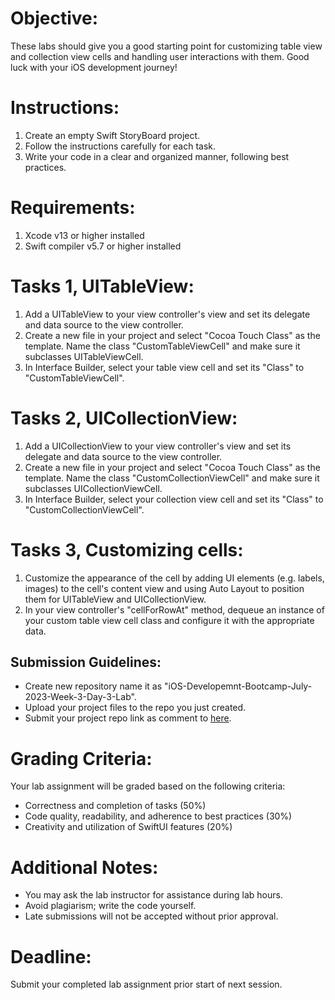 
# Objective:

These labs should give you a good starting point for customizing table view and collection view cells and handling user interactions with them. Good luck with your iOS development journey!

# Instructions:

1. Create an empty Swift StoryBoard project.
2. Follow the instructions carefully for each task.
3. Write your code in a clear and organized manner, following best practices.

# Requirements:

1. Xcode v13 or higher installed
2. Swift compiler v5.7 or higher installed

# Tasks 1, UITableView: 
1. Add a UITableView to your view controller's view and set its delegate and data source to the view controller.
2. Create a new file in your project and select "Cocoa Touch Class" as the template. Name the class "CustomTableViewCell" and make sure it subclasses UITableViewCell.
3. In Interface Builder, select your table view cell and set its "Class" to "CustomTableViewCell".

# Tasks 2, UICollectionView:
1. Add a UICollectionView to your view controller's view and set its delegate and data source to the view controller.
2. Create a new file in your project and select "Cocoa Touch Class" as the template. Name the class "CustomCollectionViewCell" and make sure it subclasses UICollectionViewCell.
3. In Interface Builder, select your collection view cell and set its "Class" to "CustomCollectionViewCell".


# Tasks 3, Customizing cells:
1. Customize the appearance of the cell by adding UI elements (e.g. labels, images) to the cell's content view and using Auto Layout to position them for UITableView and UICollectionView.
2. In your view controller's "cellForRowAt" method, dequeue an instance of your custom table view cell class and configure it with the appropriate data.

## Submission Guidelines:

- Create new repository name it as "iOS-Developemnt-Bootcamp-July-2023-Week-3-Day-3-Lab".
- Upload your project files to the repo you just created.
- Submit your project repo link as comment to [here](https://github.com/learning-bootcamps/iOS-Development-Bootcamp-July-2023/issues/19).

# Grading Criteria:

Your lab assignment will be graded based on the following criteria:

- Correctness and completion of tasks (50%)
- Code quality, readability, and adherence to best practices (30%)
- Creativity and utilization of SwiftUI features (20%)

# Additional Notes:

- You may ask the lab instructor for assistance during lab hours.
- Avoid plagiarism; write the code yourself.
- Late submissions will not be accepted without prior approval.

# Deadline:

Submit your completed lab assignment prior start of next session.
